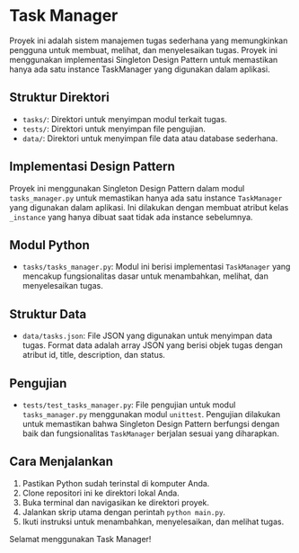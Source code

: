 # Task Manager

Proyek ini adalah sistem manajemen tugas sederhana yang memungkinkan pengguna untuk membuat, melihat, dan menyelesaikan tugas. Proyek ini menggunakan implementasi Singleton Design Pattern untuk memastikan hanya ada satu instance TaskManager yang digunakan dalam aplikasi.

## Struktur Direktori

- `tasks/`: Direktori untuk menyimpan modul terkait tugas.
- `tests/`: Direktori untuk menyimpan file pengujian.
- `data/`: Direktori untuk menyimpan file data atau database sederhana.

## Implementasi Design Pattern

Proyek ini menggunakan Singleton Design Pattern dalam modul `tasks_manager.py` untuk memastikan hanya ada satu instance `TaskManager` yang digunakan dalam aplikasi. Ini dilakukan dengan membuat atribut kelas `_instance` yang hanya dibuat saat tidak ada instance sebelumnya.

## Modul Python

- `tasks/tasks_manager.py`: Modul ini berisi implementasi `TaskManager` yang mencakup fungsionalitas dasar untuk menambahkan, melihat, dan menyelesaikan tugas.

## Struktur Data

- `data/tasks.json`: File JSON yang digunakan untuk menyimpan data tugas. Format data adalah array JSON yang berisi objek tugas dengan atribut id, title, description, dan status.

## Pengujian

- `tests/test_tasks_manager.py`: File pengujian untuk modul `tasks_manager.py` menggunakan modul `unittest`. Pengujian dilakukan untuk memastikan bahwa Singleton Design Pattern berfungsi dengan baik dan fungsionalitas `TaskManager` berjalan sesuai yang diharapkan.

## Cara Menjalankan

1. Pastikan Python sudah terinstal di komputer Anda.
2. Clone repositori ini ke direktori lokal Anda.
3. Buka terminal dan navigasikan ke direktori proyek.
4. Jalankan skrip utama dengan perintah `python main.py`.
5. Ikuti instruksi untuk menambahkan, menyelesaikan, dan melihat tugas.

Selamat menggunakan Task Manager!
